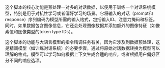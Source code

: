 这个脚本的核心功能是预处理一对多的对话数据，以便用于训练一个对话系统模型，特别是用于对抗性学习或者偏好学习的场景。它将输入的对话（prompt和response）序列编码为模型所需的输入格式，包括输入ID、注意力掩码和标签。同时，如果数据包含图像信息，它还会处理图像数据并添加额外的图像特征（如像素值和图像类型的token type IDs）。

这个脚本的功能与大语言模型的指令精调任务有关，因为它涉及到数据预处理，这是精调模型（如训练对话系统）的必要步骤。通过将原始对话数据转换为模型可以理解的格式，模型可以学习如何根据上下文生成合适的响应，或者根据用户偏好区分不同的响应选项。
